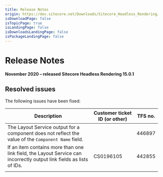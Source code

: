 ```yaml
---
title: Release Notes
origin: https://dev.sitecore.net/Downloads/Sitecore_Headless_Rendering/150/Sitecore_Headless_Rendering_1501/Release_Notes
isDownloadPage: false
isTopicPage: true
isLandingPage: false
isDownloadsLandingPage: false
isPackageLandingPage: false
---
```


# Release Notes

**November 2020 – released Sitecore Headless Rendering 15.0.1**

## Resolved issues

The following issues have been fixed:

 | Description | Customer ticket ID (or other) | TFS no. |
 | --- | --- | --- |
 | The Layout Service output for a component does not reflect the value of the `Component Name` field.​ |  | 446897 |
 | ​If an item contains more than one link field, the Layout Service can incorrectly output link fields as lists of IDs. | CS0196105 | 442855 |
 |  |  |  |